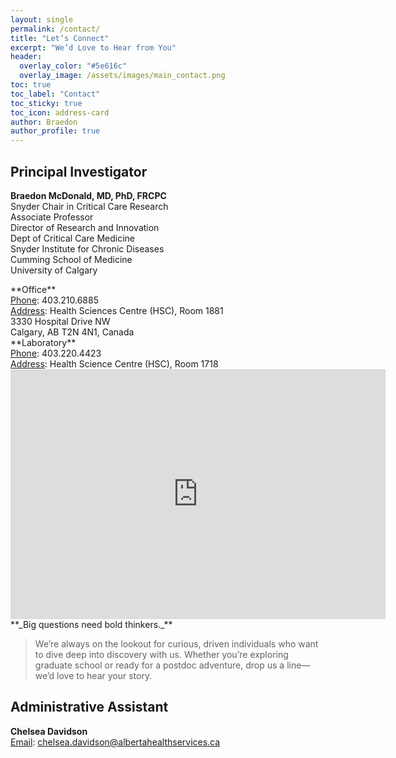 ```yaml
---
layout: single
permalink: /contact/
title: "Let’s Connect"
excerpt: "We’d Love to Hear from You"
header:
  overlay_color: "#5e616c"
  overlay_image: /assets/images/main_contact.png
toc: true
toc_label: "Contact"
toc_sticky: true
toc_icon: address-card
author: Braedon
author_profile: true
---
```


## Principal Investigator
**Braedon McDonald, MD, PhD, FRCPC** <br />
Snyder Chair in Critical Care Research <br />
Associate Professor <br />
Director of Research and Innovation <br />
Dept of Critical Care Medicine <br />
Snyder Institute for Chronic Diseases <br />
Cumming School of Medicine <br />
University of Calgary <br />

<span class="style_contact">
**Office** <br />
<u>Phone</u>: 403.210.6885 <br />
<u>Address</u>: Health Sciences Centre (HSC), Room 1881 <br />
3330 Hospital Drive NW <br />
Calgary, AB T2N 4N1, Canada <br />
</span>

<span class="style_contact">
**Laboratory** <br />
<u>Phone</u>: 403.220.4423 <br />
<u>Address</u>: Health Science Centre (HSC), Room 1718 <br />
</span>

<iframe src="https://www.google.com/maps/embed?pb=!1m18!1m12!1m3!1d2507.28131983187!2d-114.1388055225042!3d51.06635674282607!2m3!1f0!2f0!3f0!3m2!1i1024!2i768!4f13.1!3m3!1m2!1s0x53716faea6e398f7%3A0xf4d1151f265d68c4!2sHealth%20Sciences%20Centre!5e0!3m2!1sen!2sca!4v1747509063302!5m2!1sen!2sca" width="600" height="400" style="border:0;" allowfullscreen="" loading="lazy" referrerpolicy="no-referrer-when-downgrade"></iframe>

<br />
**_Big questions need bold thinkers._**

> We’re always on the lookout for curious, driven individuals who want to dive deep into discovery with us. Whether you’re exploring graduate school or ready for a postdoc adventure, drop us a line&mdash;we’d love to hear your story.


## Administrative Assistant
**Chelsea Davidson** <br />
<span class="style_contact">
<u>Email</u>: <a href="mailto:chelsea.davidson@albertahealthservices.ca" style="text-decoration:none !important; text-decoration:none;">chelsea.davidson@albertahealthservices.ca</a> <br />
</span>